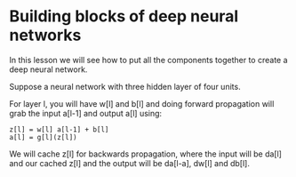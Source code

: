 # Building blocks of deep neural networks

In this lesson we will see how to put all the components together to create a deep neural network.

Suppose a neural network with three hidden layer of four units.

For layer l, you will have w[l] and b[l] and doing forward propagation will grab the input a[l-1] and output a[l] using:

```
z[l] = w[l] a[l-1] + b[l]
a[l] = g[l](z[l])
```

We will cache z[l] for backwards propagation, where the input will be da[l] and our cached z[l] and the output will be da[l-a], dw[l] and db[l].
